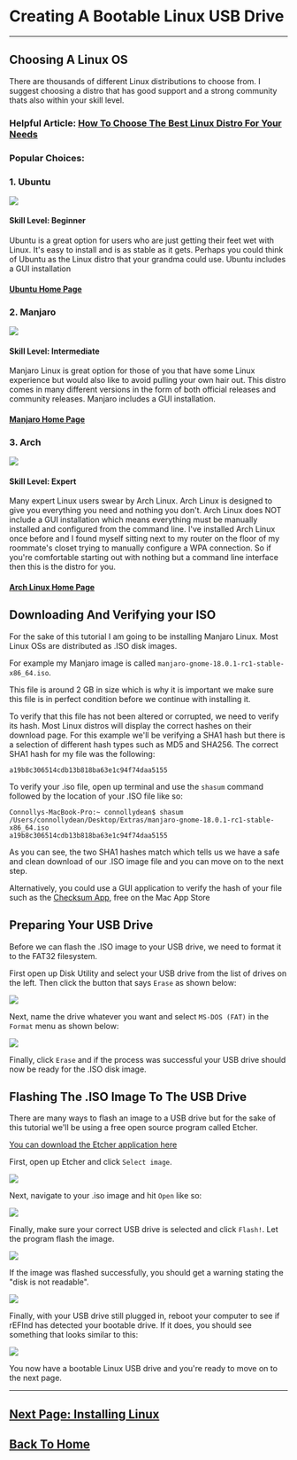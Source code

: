 # Creating A Bootable Linux USB Drive
***

## Choosing A Linux OS

There are thousands of different Linux distributions to choose from. I suggest choosing a distro that has good support and a strong community thats also within your skill level.

### Helpful Article: [How To Choose The Best Linux Distro For Your Needs](https://www.lifewire.com/choose-best-linux-distro-for-needs-2201172)

### Popular Choices:


### 1. Ubuntu
![](images/ubuntu.png)

#### Skill Level: Beginner

Ubuntu is a great option for users who are just getting their feet wet with Linux. It's easy to install and is as stable as it gets. Perhaps you could think of Ubuntu as the Linux distro that your grandma could use. Ubuntu includes a GUI installation

#### [Ubuntu Home Page](https://www.ubuntu.com/download/desktop)

### 2. Manjaro
![](images/manjaro.png)

#### Skill Level: Intermediate

Manjaro Linux is great option for those of you that have some Linux experience but would also like to avoid pulling your own hair out. This distro comes in many different versions in the form of both official releases and community releases. Manjaro includes a GUI installation.

#### [Manjaro Home Page](https://manjaro.org/)

### 3. Arch
![](images/arch.png)

#### Skill Level: Expert

Many expert Linux users swear by Arch Linux. Arch Linux is designed to give you everything you need and nothing you don't. Arch Linux does NOT include a GUI installation which means everything must be manually installed and configured from the command line. I've installed Arch Linux once before and I found myself sitting next to my router on the floor of my roommate's closet trying to manually configure a WPA connection. So if you're comfortable starting out with nothing but a command line interface then this is the distro for you.

#### [Arch Linux Home Page](https://www.archlinux.org/)

##  Downloading And Verifying your ISO

For the sake of this tutorial I am going to be installing Manjaro Linux. Most Linux OSs are distributed as .ISO disk images.

For example my Manjaro image is called `manjaro-gnome-18.0.1-rc1-stable-x86_64.iso`.  

This file is around 2 GB in size which is why it is important we make sure this file is in perfect condition before we continue with installing it.

To verify that this file has not been altered or corrupted, we need to verify its hash. Most Linux distros will display the correct hashes on their download page.  For this example we'll be verifying a SHA1 hash but there is a selection of different hash types such as MD5 and SHA256.  The correct SHA1 hash for my file was the following:

`a19b8c306514cdb13b818ba63e1c94f74daa5155`

To verify your .iso file, open up terminal and use the `shasum` command followed by the location of your .ISO file like so:
```
Connollys-MacBook-Pro:~ connollydean$ shasum /Users/connollydean/Desktop/Extras/manjaro-gnome-18.0.1-rc1-stable-x86_64.iso     
a19b8c306514cdb13b818ba63e1c94f74daa5155  
```
As you can see, the two SHA1 hashes match which tells us we have a safe and clean download of our .ISO image file and you can move on to the next step.

Alternatively, you could use a GUI application to verify the hash of your file such as the [Checksum App](https://itunes.apple.com/us/app/checksum/id1371978119?mt=12), free on the Mac App Store

## Preparing Your USB Drive

Before we can flash the .ISO image to your USB drive, we need to format it to the FAT32 filesystem.

First open up Disk Utility and select your USB drive from the list of drives on the left. Then click the button that says `Erase` as shown below:

![](images/USB1.png)

Next, name the drive whatever you want and select `MS-DOS (FAT)` in the `Format` menu as shown below:

![](images/USB2.png)

Finally, click `Erase` and if the process was successful your USB drive should now be ready for the .ISO disk image.

## Flashing The .ISO Image To The USB Drive

There are many ways to flash an image to a USB drive but for the sake of this tutorial we'll be using a free open source program called Etcher.

[You can download the Etcher application here](https://www.balena.io/etcher/)

First, open up Etcher and click `Select image`.

![](images/etcher1.png)

Next, navigate to your .iso image and hit `Open` like so:

![](images/etcher2.png)

Finally, make sure your correct USB drive is selected and click `Flash!`.  Let the program flash the image.

![](images/etcher4.png)

If the image was flashed successfully, you should get a warning stating the "disk is not readable".

![](images/etcher5.png)

Finally, with your USB drive still plugged in, reboot your computer to see if rEFInd has detected your bootable drive. If it does, you should see something that looks similar to this:

![](images/refindUSB.png)

You now have a bootable Linux USB drive and you're ready to move on to the next page.

***
## [Next Page: Installing Linux](linuxinstall.md)

## [Back To Home](https://github.com/connollydean/Markdwon-Tutorial/blob/master/README.md)
